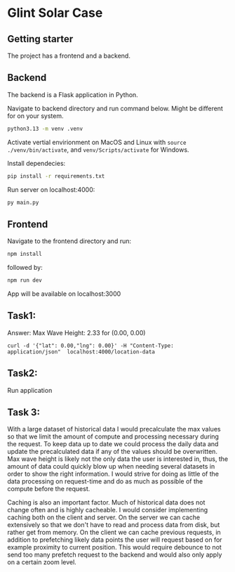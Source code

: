 # Glint Solar Case

## Getting starter

The project has a frontend and a backend.

## Backend

The backend is a Flask application in Python.

Navigate to backend directory and run command below. Might be different for on your system.

```sh
python3.13 -m venv .venv
```

Activate vertial envirionment on MacOS and Linux with `source ./venv/bin/activate`, and `venv/Scripts/activate` for Windows.

Install dependecies:

```sh
pip install -r requirements.txt
```

Run server on localhost:4000:

```sh
py main.py
```

## Frontend

Navigate to the frontend directory and run:

```sh
npm install
```

followed by:

```sh
npm run dev
```

App will be available on localhost:3000

## Task1:

Answer: Max Wave Height: 2.33 for (0.00, 0.00)

```
curl -d '{"lat": 0.00,"lng": 0.00}' -H "Content-Type: application/json"  localhost:4000/location-data
```

## Task2:

Run application

## Task 3:

With a large dataset of historical data I would precalculate the max values so that we limit the amount of compute and processing necessary during the request. To keep data up to date we could process the daily data and update the precalculated data if any of the values should be overwritten.
Max wave height is likely not the only data the user is interested in, thus, the amount of data could quickly blow up when needing several datasets in order to show the right information. I would strive for doing as little of the data processing on request-time and do as much as possible of the compute before the request.

Caching is also an important factor. Much of historical data does not change often and is highly cacheable. I would consider implementing caching both on the client and server. On the server we can cache extensively so that we don't have to read and process data from disk, but rather get from memory. On the client we can cache previous requests, in addition to prefetching likely data points the user will request based on for example proximity to current position. This would require debounce to not send too many prefetch request to the backend and would also only apply on a certain zoom level.
